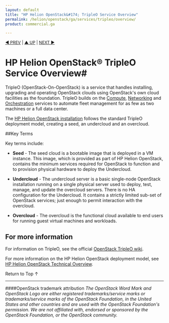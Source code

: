 ```yaml
---
layout: default
title: "HP Helion OpenStack&#174; TripleO Service Overview"
permalink: /helion/openstack/ga/services/tripleo/overview/
product: commercial.ga

---
```

<!--UNDER REVISION-->

<script>

function PageRefresh {
onLoad="window.refresh"
}

PageRefresh();

</script>


<p style="font-size: small;"> <a href="/helion/openstack/services/dns/overview/">&#9664; PREV</a> | <a href="/helion/openstack/services/overview/">&#9650; UP</a> | <a href="/helion/openstack/services/compute/overview/"> NEXT &#9654</a> </p>

# HP Helion OpenStack&reg; TripleO Service Overview#

TripleO (OpenStack-On-OpenStack) is a service that handles installing, upgrading and operating OpenStack clouds using OpenStack's own cloud facilities as the foundation. TripleO builds on the [Compute](/helion/openstack/services/ga/compute/overview/), [Networking](/helion/openstack/ga/services/networking/overview/) and [Orchestration](/helion/openstack/ga/services/orchestration/overview/) services to automate fleet management for as few as two machines or a full data center.

The [HP Helion OpenStack installation](/helion/openstack/ga/install/overview/) follows the standard TripleO deployment model, creating a seed, an undercloud and an overcloud.


##Key Terms

Key terms include:

- **Seed** - The seed cloud is a bootable image that is deployed in a VM instance. This image, which is provided as part of HP Helion OpenStack, contains the minimum services required for OpenStack to function and to provision physical hardware to deploy the Undercloud.

- **Undercloud** - The undercloud server is a basic single-node OpenStack installation running on a single physical server used to deploy, test, manage, and update the overcloud servers. There is no HA configuration for the Undercloud. It contains a strictly limited sub-set of OpenStack services; just enough to  permit interaction with the overcloud. 

- **Overcloud** - The overcloud is the functional cloud available to end users for running guest virtual machines and workloads. 

## For more information ##

For information on TripleO, see the official [OpenStack TripleO wiki](https://wiki.openstack.org/wiki/TripleO).

For more information on the HP Helion OpenStack deployment model, see [HP Helion OpenStack Technical Overview](/helion/openstack/ga/technical-overview/).

 <a href="#top" style="padding:14px 0px 14px 0px; text-decoration: none;"> Return to Top &#8593; </a>

----
####OpenStack trademark attribution
*The OpenStack Word Mark and OpenStack Logo are either registered trademarks/service marks or trademarks/service marks of the OpenStack Foundation, in the United States and other countries and are used with the OpenStack Foundation's permission. We are not affiliated with, endorsed or sponsored by the OpenStack Foundation, or the OpenStack community.*

